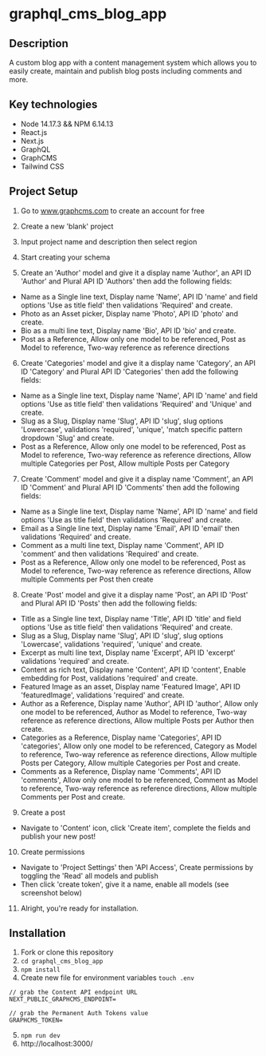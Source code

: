 # graphql_cms_blog_app

## Description

A custom blog app with a content management system which allows you to easily create, maintain and publish blog posts including comments and more.

## Key technologies

- Node 14.17.3 && NPM 6.14.13
- React.js
- Next.js
- GraphQL
- GraphCMS
- Tailwind CSS

## Project Setup

1. Go to www.graphcms.com to create an account for free
2. Create a new 'blank' project
3. Input project name and description then select region
4. Start creating your schema

5. Create an 'Author' model and give it a display name 'Author', an API ID 'Author' and Plural API ID 'Authors' then add the following fields:

- Name as a Single line text, Display name 'Name', API ID 'name' and field options 'Use as title field' then validations 'Required' and create.
- Photo as an Asset picker, Display name 'Photo', API ID 'photo' and create.
- Bio as a multi line text, Display name 'Bio', API ID 'bio' and create.
- Post as a Reference, Allow only one model to be referenced, Post as Model to reference, Two-way reference as reference directions

6. Create 'Categories' model and give it a display name 'Category', an API ID 'Category' and Plural API ID 'Categories' then add the following fields:

- Name as a Single line text, Display name 'Name', API ID 'name' and field options 'Use as title field' then validations 'Required' and 'Unique' and create.
- Slug as a Slug, Display name 'Slug', API ID 'slug', slug options 'Lowercase', validations 'required', 'unique', 'match specific pattern dropdown 'Slug' and create.
- Post as a Reference, Allow only one model to be referenced, Post as Model to reference, Two-way reference as reference directions, Allow multiple Categories per Post, Allow multiple Posts per Category

7. Create 'Comment' model and give it a display name 'Comment', an API ID 'Comment' and Plural API ID 'Comments' then add the following fields:

- Name as a Single line text, Display name 'Name', API ID 'name' and field options 'Use as title field' then validations 'Required' and create.
- Email as a Single line text, Display name 'Email', API ID 'email' then validations 'Required' and create.
- Comment as a multi line text, Display name 'Comment', API ID 'comment' and then validations 'Required' and create.
- Post as a Reference, Allow only one model to be referenced, Post as Model to reference, Two-way reference as reference directions, Allow multiple Comments per Post then create

8. Create 'Post' model and give it a display name 'Post', an API ID 'Post' and Plural API ID 'Posts' then add the following fields:

- Title as a Single line text, Display name 'Title', API ID 'title' and field options 'Use as title field' then validations 'Required' and create.
- Slug as a Slug, Display name 'Slug', API ID 'slug', slug options 'Lowercase', validations 'required', 'unique' and create.
- Excerpt as multi line text, Display name 'Excerpt', API ID 'excerpt' validations 'required' and create.
- Content as rich text, Display name 'Content', API ID 'content', Enable embedding for Post, validations 'required' and create.
- Featured Image as an asset, Display name 'Featured Image', API ID 'featuredImage', validations 'required' and create.
- Author as a Reference, Display name 'Author', API ID 'author', Allow only one model to be referenced, Author as Model to reference, Two-way reference as reference directions, Allow multiple Posts per Author then create.
- Categories as a Reference, Display name 'Categories', API ID 'categories', Allow only one model to be referenced, Category as Model to reference, Two-way reference as reference directions, Allow multiple Posts per Category, Allow multiple Categories per Post and create.
- Comments as a Reference, Display name 'Comments', API ID 'comments', Allow only one model to be referenced, Comment as Model to reference, Two-way reference as reference directions, Allow multiple Comments per Post and create.

9. Create a post

- Navigate to 'Content' icon, click 'Create item', complete the fields and publish your new post!

10. Create permissions

- Navigate to 'Project Settings' then 'API Access', Create permissions by toggling the 'Read' all models and publish
- Then click 'create token', give it a name, enable all models (see screenshot below)

11. Alright, you're ready for installation.

## Installation

1. Fork or clone this repository
2. `cd graphql_cms_blog_app`
3. `npm install`
4. Create new file for environment variables `touch .env`

```
// grab the Content API endpoint URL
NEXT_PUBLIC_GRAPHCMS_ENDPOINT=

// grab the Permanent Auth Tokens value
GRAPHCMS_TOKEN=
```

5. `npm run dev`
6. http://localhost:3000/
